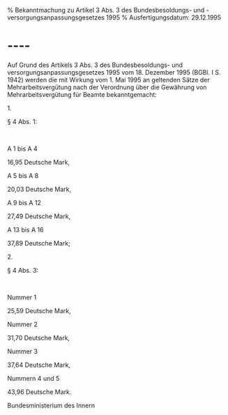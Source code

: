 % Bekanntmachung zu Artikel 3 Abs. 3 des Bundesbesoldungs- und -versorgungsanpassungsgesetzes 1995
% Ausfertigungsdatum: 29.12.1995
 
# ----

Auf Grund des Artikels 3 Abs. 3 des Bundesbesoldungs- und versorgungsanpassungsgesetzes 1995 vom 18. Dezember 1995 (BGBl. I S. 1942) werden die mit Wirkung vom 1. Mai 1995 an geltenden Sätze der Mehrarbeitsvergütung nach der Verordnung über die Gewährung von Mehrarbeitsvergütung für Beamte bekanntgemacht:  

1\.

§ 4 Abs. 1:

 

A 1 bis A 4

16,95 Deutsche Mark,

A 5 bis A 8

20,03 Deutsche Mark,

A 9 bis A 12

27,49 Deutsche Mark,

A 13 bis A 16

37,89 Deutsche Mark;

2\.

§ 4 Abs. 3:

 

Nummer 1

25,59 Deutsche Mark,

Nummer 2

31,70 Deutsche Mark,

Nummer 3

37,64 Deutsche Mark,

Nummern 4 und 5

43,96 Deutsche Mark.

Bundesministerium des Innern
